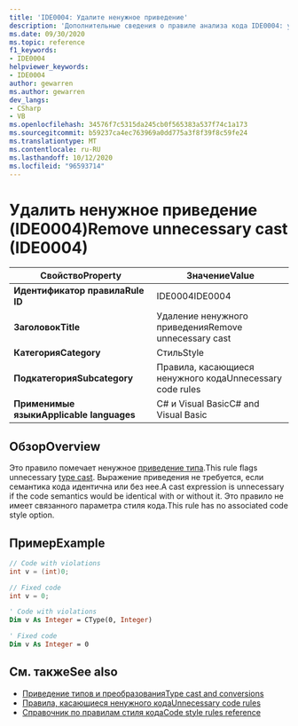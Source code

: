 ```yaml
---
title: 'IDE0004: Удалите ненужное приведение'
description: 'Дополнительные сведения о правиле анализа кода IDE0004: удаление ненужного приведения'
ms.date: 09/30/2020
ms.topic: reference
f1_keywords:
- IDE0004
helpviewer_keywords:
- IDE0004
author: gewarren
ms.author: gewarren
dev_langs:
- CSharp
- VB
ms.openlocfilehash: 34576f7c5315da245cb0f565383a537f74c1a173
ms.sourcegitcommit: b59237ca4ec763969a0dd775a3f8f39f8c59fe24
ms.translationtype: MT
ms.contentlocale: ru-RU
ms.lasthandoff: 10/12/2020
ms.locfileid: "96593714"
---
```

# <a name="remove-unnecessary-cast-ide0004"></a><span data-ttu-id="fb5bd-103">Удалить ненужное приведение (IDE0004)</span><span class="sxs-lookup"><span data-stu-id="fb5bd-103">Remove unnecessary cast (IDE0004)</span></span>

|<span data-ttu-id="fb5bd-104">Свойство</span><span class="sxs-lookup"><span data-stu-id="fb5bd-104">Property</span></span>|<span data-ttu-id="fb5bd-105">Значение</span><span class="sxs-lookup"><span data-stu-id="fb5bd-105">Value</span></span>|
|-|-|
| <span data-ttu-id="fb5bd-106">**Идентификатор правила**</span><span class="sxs-lookup"><span data-stu-id="fb5bd-106">**Rule ID**</span></span> | <span data-ttu-id="fb5bd-107">IDE0004</span><span class="sxs-lookup"><span data-stu-id="fb5bd-107">IDE0004</span></span> |
| <span data-ttu-id="fb5bd-108">**Заголовок**</span><span class="sxs-lookup"><span data-stu-id="fb5bd-108">**Title**</span></span> | <span data-ttu-id="fb5bd-109">Удаление ненужного приведения</span><span class="sxs-lookup"><span data-stu-id="fb5bd-109">Remove unnecessary cast</span></span> |
| <span data-ttu-id="fb5bd-110">**Категория**</span><span class="sxs-lookup"><span data-stu-id="fb5bd-110">**Category**</span></span> | <span data-ttu-id="fb5bd-111">Стиль</span><span class="sxs-lookup"><span data-stu-id="fb5bd-111">Style</span></span> |
| <span data-ttu-id="fb5bd-112">**Подкатегория**</span><span class="sxs-lookup"><span data-stu-id="fb5bd-112">**Subcategory**</span></span> | <span data-ttu-id="fb5bd-113">Правила, касающиеся ненужного кода</span><span class="sxs-lookup"><span data-stu-id="fb5bd-113">Unnecessary code rules</span></span> |
| <span data-ttu-id="fb5bd-114">**Применимые языки**</span><span class="sxs-lookup"><span data-stu-id="fb5bd-114">**Applicable languages**</span></span> | <span data-ttu-id="fb5bd-115">C# и Visual Basic</span><span class="sxs-lookup"><span data-stu-id="fb5bd-115">C# and Visual Basic</span></span> |

## <a name="overview"></a><span data-ttu-id="fb5bd-116">Обзор</span><span class="sxs-lookup"><span data-stu-id="fb5bd-116">Overview</span></span>

<span data-ttu-id="fb5bd-117">Это правило помечает ненужное [приведение типа](../../../csharp/programming-guide/types/casting-and-type-conversions.md).</span><span class="sxs-lookup"><span data-stu-id="fb5bd-117">This rule flags unnecessary [type cast](../../../csharp/programming-guide/types/casting-and-type-conversions.md).</span></span> <span data-ttu-id="fb5bd-118">Выражение приведения не требуется, если семантика кода идентична или без нее.</span><span class="sxs-lookup"><span data-stu-id="fb5bd-118">A cast expression is unnecessary if the code semantics would be identical with or without it.</span></span> <span data-ttu-id="fb5bd-119">Это правило не имеет связанного параметра стиля кода.</span><span class="sxs-lookup"><span data-stu-id="fb5bd-119">This rule has no associated code style option.</span></span>

## <a name="example"></a><span data-ttu-id="fb5bd-120">Пример</span><span class="sxs-lookup"><span data-stu-id="fb5bd-120">Example</span></span>

```csharp
// Code with violations
int v = (int)0;

// Fixed code
int v = 0;
```

```vb
' Code with violations
Dim v As Integer = CType(0, Integer)

' Fixed code
Dim v As Integer = 0
```

## <a name="see-also"></a><span data-ttu-id="fb5bd-121">См. также</span><span class="sxs-lookup"><span data-stu-id="fb5bd-121">See also</span></span>

- [<span data-ttu-id="fb5bd-122">Приведение типов и преобразования</span><span class="sxs-lookup"><span data-stu-id="fb5bd-122">Type cast and conversions</span></span>](../../../csharp/programming-guide/types/casting-and-type-conversions.md)
- [<span data-ttu-id="fb5bd-123">Правила, касающиеся ненужного кода</span><span class="sxs-lookup"><span data-stu-id="fb5bd-123">Unnecessary code rules</span></span>](unnecessary-code-rules.md)
- [<span data-ttu-id="fb5bd-124">Справочник по правилам стиля кода</span><span class="sxs-lookup"><span data-stu-id="fb5bd-124">Code style rules reference</span></span>](index.md)
